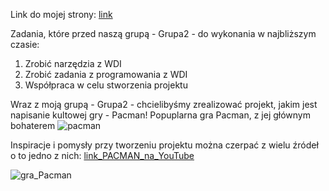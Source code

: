 Link do mojej strony: [link](https://sszkarlat.github.io/wdi/)

Zadania, które przed naszą grupą - Grupa2 - do wykonania w najbliższym czasie:
1) Zrobić narzędzia z WDI
2) Zrobić zadania z programowania z WDI
3) Współpraca w celu stworzenia projektu

Wraz z moją grupą - Grupa2 - chcielibyśmy zrealizować projekt, jakim jest napisanie kultowej gry - Pacman!
Popuplarna gra Pacman, z jej głównym bohaterem
  ![pacman](https://user-images.githubusercontent.com/115925925/210133484-67ddf3f1-1fb7-4000-82cf-b5088110fdff.png)

Inspiracje i pomysły przy tworzeniu projektu można czerpać z wielu źródeł o to jedno z nich:
[link_PACMAN_na_YouTube](https://www.youtube.com/watch?v=9H27CimgPsQ)

![gra_Pacman](https://user-images.githubusercontent.com/115925925/210133732-ca74fdc4-b73b-4a51-b799-720de45034ca.png)

